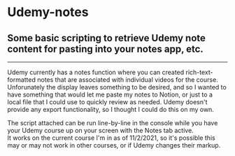 # Udemy-notes
## Some basic scripting to retrieve Udemy note content for pasting into your notes app, etc.
______________
Udemy currently has a notes function where you can created rich-text-formatted notes that are associated with individual videos for the course.  
Unforunately the display leaves something to be desired, and so I wanted to have something that would let me paste my notes to Notion, or just to a
local file that I could use to quickly review as needed.  Udemy doesn't provide any export functionality, so I thought I could do this on my own.

The script attached can be run line-by-line in the console while you have your Udemy course up on your screen with the Notes tab active.  
It works on the current course I'm in as of 11/2/2021, so it's possible this may or may not work in other courses, or if Udemy changes their markup.
